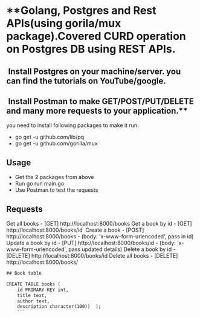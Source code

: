 # **Golang, Postgres and Rest APIs(using gorila/mux package).Covered CURD operation on Postgres DB using REST APIs.
##  Install Postgres on your machine/server. you can find the tutorials on YouTube/google.
##  Install Postman to make GET/POST/PUT/DELETE and many more requests to your application.**

you need to install following packages to make it run:
- go get -u github.com/lib/pq
- go get -u github.com/gorilla/mux

## Usage
- Get the 2 packages from above
- Run go run main.go
- Use Postman to test the requests
 
## Requests
Get all books - [GET] http://localhost:8000/books
Get a book by id - [GET] http://localhost:8000/books/id 
Create a book - [POST] http://localhost:8000/books - (body: 'x-www-form-urlencoded', pass in id)
Update a book by id - [PUT] http://localhost:8000/books/id - (body: 'x-www-form-urlencoded', pass updated details)
Delete a book by id - [DELETE] http://localhost:8000/books/id
Delete all books - [DELETE] http://localhost:8000/books/

```diff
## Book table

CREATE TABLE books (
    id PRIMARY KEY int,
    title text,
    author text,
    description character(100))  );
    ```
